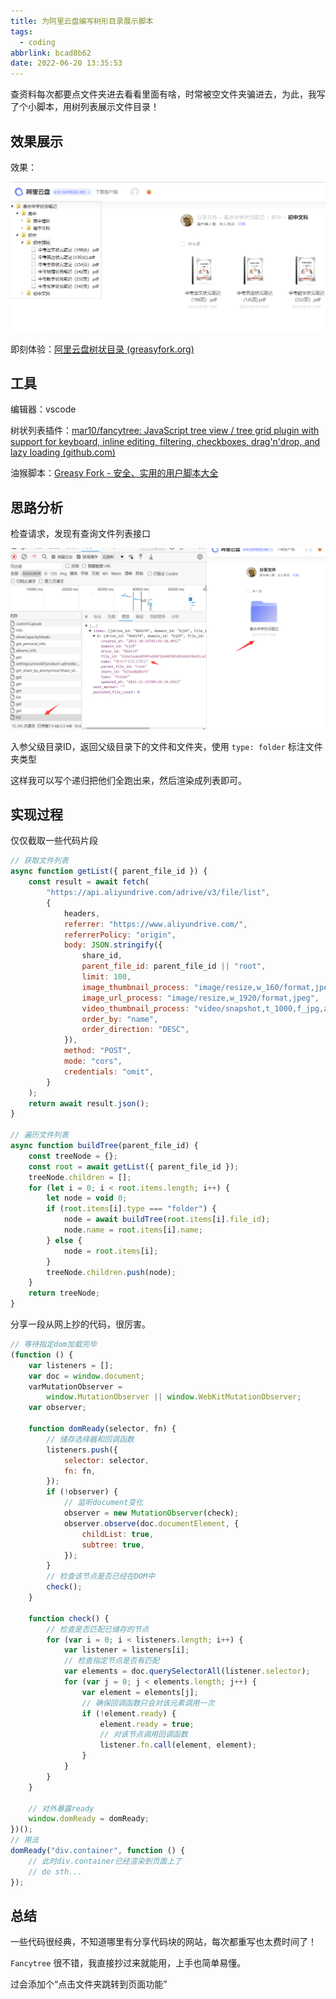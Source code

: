 ```yaml
---
title: 为阿里云盘编写树形目录展示脚本
tags:
  - coding
abbrlink: bcad8b62
date: 2022-06-20 13:35:53
---
```


查资料每次都要点文件夹进去看看里面有啥，时常被空文件夹骗进去，为此，我写了个小脚本，用树列表展示文件目录！

<!--more-->

## 效果展示

效果：

![image-20220620134000154](为阿里云盘编写树形目录展示脚本/image-20220620134000154-16557036016611.png)

即刻体验：[阿里云盘树状目录 (greasyfork.org)](https://greasyfork.org/zh-CN/scripts/446752-阿里云盘树状目录)

## 工具

编辑器：vscode

树状列表插件：[mar10/fancytree: JavaScript tree view / tree grid plugin with support for keyboard, inline editing, filtering, checkboxes, drag'n'drop, and lazy loading (github.com)](https://github.com/mar10/fancytree)

油猴脚本：[Greasy Fork - 安全、实用的用户脚本大全](https://greasyfork.org/zh-CN)

## 思路分析

检查请求，发现有查询文件列表接口

![image-20220620135047043](为阿里云盘编写树形目录展示脚本/image-20220620135047043.png)

入参父级目录ID，返回父级目录下的文件和文件夹，使用 `type: folder` 标注文件夹类型

这样我可以写个递归把他们全跑出来，然后渲染成列表即可。



## 实现过程

仅仅截取一些代码片段

```javascript
// 获取文件列表
async function getList({ parent_file_id }) {
    const result = await fetch(
        "https://api.aliyundrive.com/adrive/v3/file/list",
        {
            headers,
            referrer: "https://www.aliyundrive.com/",
            referrerPolicy: "origin",
            body: JSON.stringify({
                share_id,
                parent_file_id: parent_file_id || "root",
                limit: 100,
                image_thumbnail_process: "image/resize,w_160/format,jpeg",
                image_url_process: "image/resize,w_1920/format,jpeg",
                video_thumbnail_process: "video/snapshot,t_1000,f_jpg,ar_auto,w_300",
                order_by: "name",
                order_direction: "DESC",
            }),
            method: "POST",
            mode: "cors",
            credentials: "omit",
        }
    );
    return await result.json();
}

// 遍历文件列表
async function buildTree(parent_file_id) {
    const treeNode = {};
    const root = await getList({ parent_file_id });
    treeNode.children = [];
    for (let i = 0; i < root.items.length; i++) {
        let node = void 0;
        if (root.items[i].type === "folder") {
            node = await buildTree(root.items[i].file_id);
            node.name = root.items[i].name;
        } else {
            node = root.items[i];
        }
        treeNode.children.push(node);
    }
    return treeNode;
}
```

分享一段从网上抄的代码，很厉害。

```javascript
// 等待指定dom加载完毕
(function () {
    var listeners = [];
    var doc = window.document;
    varMutationObserver =
        window.MutationObserver || window.WebKitMutationObserver;
    var observer;

    function domReady(selector, fn) {
        // 储存选择器和回调函数
        listeners.push({
            selector: selector,
            fn: fn,
        });
        if (!observer) {
            // 监听document变化
            observer = new MutationObserver(check);
            observer.observe(doc.documentElement, {
                childList: true,
                subtree: true,
            });
        }
        // 检查该节点是否已经在DOM中
        check();
    }

    function check() {
        // 检查是否匹配已储存的节点
        for (var i = 0; i < listeners.length; i++) {
            var listener = listeners[i];
            // 检查指定节点是否有匹配
            var elements = doc.querySelectorAll(listener.selector);
            for (var j = 0; j < elements.length; j++) {
                var element = elements[j];
                // 确保回调函数只会对该元素调用一次
                if (!element.ready) {
                    element.ready = true;
                    // 对该节点调用回调函数
                    listener.fn.call(element, element);
                }
            }
        }
    }

    // 对外暴露ready
    window.domReady = domReady;
})();
// 用法
domReady("div.container", function () {
    // 此时div.container已经渲染到页面上了
    // do sth...
});
```



## 总结

一些代码很经典，不知道哪里有分享代码块的网站，每次都重写也太费时间了！

`Fancytree` 很不错，我直接抄过来就能用，上手也简单易懂。

过会添加个“点击文件夹跳转到页面功能”
